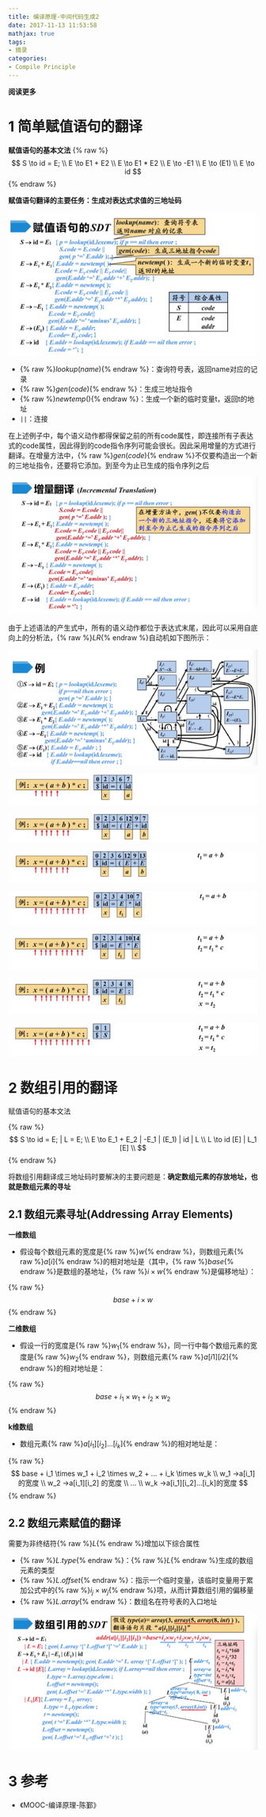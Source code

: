 ```yaml
---
title: 编译原理-中间代码生成2
date: 2017-11-13 11:53:58
mathjax: true
tags: 
- 摘录
categories: 
- Compile Principle
---
```


__阅读更多__

<!--more-->

# 1 简单赋值语句的翻译

__赋值语句的基本文法__
{% raw %}$$
S \to id = E; \\
E \to E1 + E2 \\
E \to E1 * E2 \\
E \to -E1 \\
E \to (E1) \\
E \to id
$${% endraw %}

__赋值语句翻译的主要任务：生成对表达式求值的三地址码__

![fig1](/images/编译原理-中间代码生成2/fig1.jpg)

* {% raw %}$lookup(name)${% endraw %}：查询符号表，返回name对应的记录
* {% raw %}$gen(code)${% endraw %}：生成三地址指令
* {% raw %}$newtemp()${% endraw %}：生成一个新的临时变量t，返回t的地址
* `||`：连接

在上述例子中，每个语义动作都得保留之前的所有code属性，即连接所有子表达式的code属性，因此得到的code指令序列可能会很长。因此采用增量的方式进行翻译。在增量方法中，{% raw %}$gen(code)${% endraw %}不仅要构造出一个新的三地址指令，还要将它添加。到至今为止已生成的指令序列之后

![fig2](/images/编译原理-中间代码生成2/fig2.jpg)

由于上述语法的产生式中，所有的语义动作都位于表达式末尾，因此可以采用自底向上的分析法，{% raw %}$LR${% endraw %}自动机如下图所示：

![fig3](/images/编译原理-中间代码生成2/fig3.jpg)

![fig4](/images/编译原理-中间代码生成2/fig4.jpg)

![fig5](/images/编译原理-中间代码生成2/fig5.jpg)

![fig6](/images/编译原理-中间代码生成2/fig6.jpg)

![fig7](/images/编译原理-中间代码生成2/fig7.jpg)

![fig8](/images/编译原理-中间代码生成2/fig8.jpg)

![fig9](/images/编译原理-中间代码生成2/fig9.jpg)

![fig10](/images/编译原理-中间代码生成2/fig10.jpg)

# 2 数组引用的翻译

赋值语句的基本文法

{% raw %}$$
S \to id = E; | L = E; \\
E \to E_1 + E_2 | -E_1 | (E_1) | id | L \\
L \to id [E] | L_1 [E] \\
$${% endraw %}

将数组引用翻译成三地址码时要解决的主要问题是：__确定数组元素的存放地址，也就是数组元素的寻址__

## 2.1 数组元素寻址(Addressing Array Elements)

__一维数组__

* 假设每个数组元素的宽度是{% raw %}$w${% endraw %}，则数组元素{% raw %}$a[i]${% endraw %}的相对地址是（其中，{% raw %}$base${% endraw %}是数组的基地址，{% raw %}$i \times w${% endraw %}是偏移地址）：

{% raw %}$$base + i \times w$${% endraw %}

__二维数组__

* 假设一行的宽度是{% raw %}$w_1${% endraw %}，同一行中每个数组元素的宽度是{% raw %}$w_2${% endraw %}，则数组元素{% raw %}$a[i1][i2]${% endraw %}的相对地址是：

{% raw %}$$base + i_1 \times w_1 + i_2 \times w_2$${% endraw %}

__k维数组__

* 数组元素{% raw %}$a[i_1][i_2]...[i_k]${% endraw %}的相对地址是：

{% raw %}$$
base + i_1 \times w_1 + i_2 \times w_2 + ... + i_k \times w_k \\
w_1 →a[i_1] 的宽度 \\
w_2 →a[i_1][i_2] 的宽度 \\
... \\
w_k →a[i_1][i_2]...[i_k]的宽度
$${% endraw %}

## 2.2 数组元素赋值的翻译

需要为非终结符{% raw %}$L${% endraw %}增加以下综合属性

* {% raw %}$L.type${% endraw %}：{% raw %}$L${% endraw %}生成的数组元素的类型
* {% raw %}$L.offset${% endraw %}：指示一个临时变量，该临时变量用于累加公式中的{% raw %}$i_j \times w_j${% endraw %}项，从而计算数组引用的偏移量
* {% raw %}$L.array${% endraw %}：数组名在符号表的入口地址

![fig11](/images/编译原理-中间代码生成2/fig11.jpg)

# 3 参考

* 《MOOC-编译原理-陈鄞》
